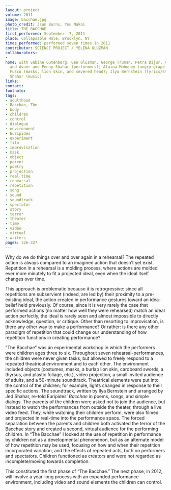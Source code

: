 ```yaml
---
layout: project
volume: 2011
image: bacchae.jpg
photo_credit: Jsun Burns, You Nakai
title: THE BACCHAE
first_performed: September  7, 2011
place: Collapsable Hole, Brooklyn, NY
times_performed: performed seven times in 2011
contributor: SCIENCE PROJECT / YELENA GLUZMAN
collaborators:
-
home: with Sabine Gutenberg, Gen Gluzman, George Truman, Petra Dijur, Anska Hilash,
  and Avner and Penny Shahar (performers); Alaina Mahoney (angry grape puppets), MP
  Fusco (masks, lion skin, and severed head); Ilya Bernstein (lyrics/story) and Jed
  Shahar (music)
links:
contact:
footnote:
tags:
- adulthood
- Bacchae, The
- body
- children
- control
- dialogue
- environment
- Euripides
- experiment
- film
- improvisation
- mask
- object
- parent
- poetry
- projection
- real time
- rehearsal
- repetition
- song
- sound
- soundtrack
- spectator
- story
- terror
- theater
- time
- video
- virtual
- writers
pages: 326-327
---
```


Why do we do things over and over again in a rehearsal? The repeated action is always compared to an imagined action that doesn’t yet exist. Repetition in a rehearsal is a molding process, where actions are molded ever more minutely to fit a projected ideal, even when the ideal itself changes over time.

This approach is problematic because it is retrogressive: since all repetitions are subservient (indeed, are led by) their proximity to a pre-existing ideal, the action created in performance gestures toward an idea-belief held previously. Of course, since it is very rarely the case that performed actions (no matter how well they were rehearsed) match an ideal action perfectly, the ideal is rarely seen and almost impossible to directly acknowledge, question, or critique. Other than resorting to improvisation, is there any other way to make a performance? Or rather: is there any other paradigm of repetition that could change our understanding of how repetition functions in creating performance?

“The Bacchae” was an experimental workshop in which the performers were children ages three to six. Throughout seven rehearsal-performances, the children were never given tasks, but allowed to freely respond to a repeated theatrical environment and to each other. The environment included objects (costumes, masks, a burlap lion skin, cardboard swords, a thyrsus, and plastic foliage, etc.), video projection, a small invited audience of adults, and a 50-minute soundtrack. Theatrical elements were put into the control of the children; for example, lights changed in response to their specific actions. The soundtrack, written by Ilya Bernstein and arranged by Jed Shahar, re-told Euripides’ _Bacchae_ in poems, songs, and simple dialogs. The parents of the children were asked not to join the audience, but instead to watch the performances from outside the theater, through a live video feed. They, while watching their children perform, were also filmed and projected in real-time into the performance space. The forced separation between the parents and children both activated the terror of the Bacchae story and created a second, virtual audience for the performing children. In “The Bacchae” I looked at the use of repetition in performance by children not as a developmental phenomenon, but as an alternate model of how repetition may be used, focusing on how and when their repetition incorporated variation, and the effects of repeated acts, both on performers and spectators. Children functioned as creators and were not regarded as incomplete/moving towards completion.

This constituted the first phase of “The Bacchae.” The next phase, in 2012, will involve a year-long process with an expanded performance environment, including video and sound elements the children can control.

